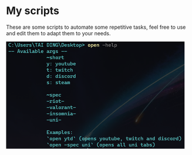 # My scripts

These are some scripts to automate some repetitive tasks, feel free to use and edit them to adapt them to your needs.

![banner](./img.png)

